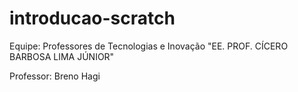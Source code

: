 # introducao-scratch

Equipe: Professores de Tecnologias e Inovação "EE. PROF. CÍCERO BARBOSA LIMA JÚNIOR"

Professor: Breno Hagi
